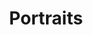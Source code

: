 ---
layout: post
title: "Portraits"
category: portfolio
tags: illustration
thumbnail: /portfolio/thumbs/portrait.png
full: /portfolio/full/portrait.jpg
medium: Digital Painting
description:
---